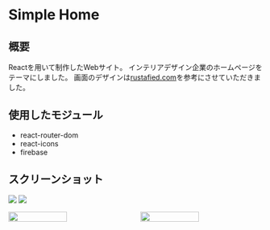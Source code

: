 # Simple Home
## 概要
Reactを用いて制作したWebサイト。
インテリアデザイン企業のホームページをテーマにしました。
画面のデザインは[rustafied.com](https://www.rustafied.com/)を参考にさせていただきました。

## 使用したモジュール
- react-router-dom
- react-icons
- firebase

## スクリーンショット
![](https://i.imgur.com/vkBORUn.jpg)
![](https://i.imgur.com/Qy3Ay64.jpg)

<div style="display: flex; justify-content: space-between;">
  <img style="display: block; width: 48%;" src="https://i.imgur.com/id5gqJV.jpg"/>
  <img style="display: block; width: 48%;" src="https://i.imgur.com/jnPvGhl.jpg"/>
</div>
